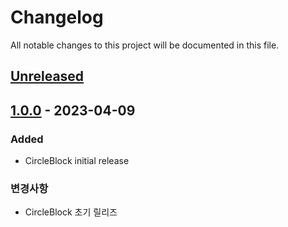 # Changelog

All notable changes to this project will be documented in this file.

## [Unreleased]

## [1.0.0] - 2023-04-09
### Added
- CircleBlock initial release

### 변경사항
- CircleBlock 초기 릴리즈

[Unreleased]: https://github.com/example/example-project/compare/v1.0.0...HEAD
[1.0.0]: https://github.com/example/example-project/releases/tag/v1.0.0